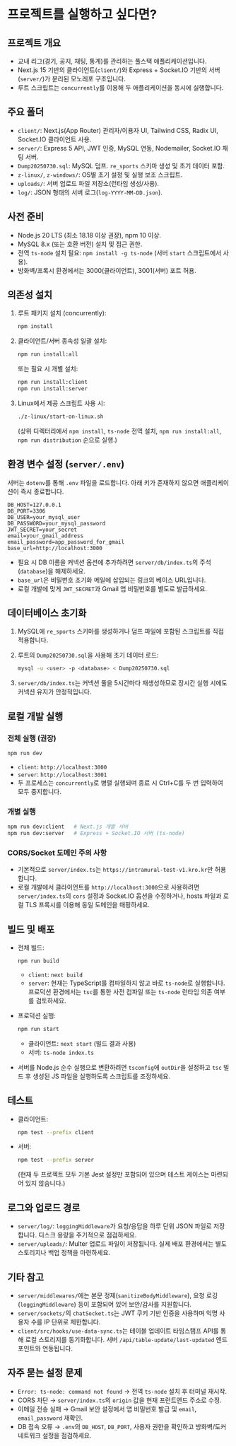 # 프로젝트를 실행하고 싶다면?

## 프로젝트 개요
- 교내 리그(경기, 공지, 채팅, 통계)를 관리하는 풀스택 애플리케이션입니다.
- Next.js 15 기반의 클라이언트(`client/`)와 Express + Socket.IO 기반의 서버(`server/`)가 분리된 모노레포 구조입니다.
- 루트 스크립트는 `concurrently`를 이용해 두 애플리케이션을 동시에 실행합니다.

## 주요 폴더
- `client/`: Next.js(App Router) 관리자/이용자 UI, Tailwind CSS, Radix UI, Socket.IO 클라이언트 사용.
- `server/`: Express 5 API, JWT 인증, MySQL 연동, Nodemailer, Socket.IO 채팅 서버.
- `Dump20250730.sql`: MySQL 덤프. `re_sports` 스키마 생성 및 초기 데이터 포함.
- `z-linux/`, `z-windows/`: OS별 초기 설정 및 실행 보조 스크립트.
- `uploads/`: 서버 업로드 파일 저장소(런타임 생성/사용).
- `log/`: JSON 형태의 서버 로그(`log-YYYY-MM-DD.json`).

## 사전 준비
- Node.js 20 LTS (최소 18.18 이상 권장), npm 10 이상.
- MySQL 8.x (또는 호환 버전) 설치 및 접근 권한.
- 전역 `ts-node` 설치 필요: `npm install -g ts-node` (서버 `start` 스크립트에서 사용).
- 방화벽/프록시 환경에서는 3000(클라이언트), 3001(서버) 포트 허용.

## 의존성 설치
1. 루트 패키지 설치 (concurrently):
   
   ```bash
   npm install
   ```
3. 클라이언트/서버 종속성 일괄 설치:
   
   ```bash
   npm run install:all
   ```
   
   또는 필요 시 개별 설치:
   
   ```bash
   npm run install:client
   npm run install:server
   ```
5. Linux에서 제공 스크립트 사용 시:
   
   ```bash
   ./z-linux/start-on-linux.sh
   ```
   (상위 디렉터리에서 `npm install`, `ts-node` 전역 설치, `npm run install:all`, `npm run distribution` 순으로 실행.)

## 환경 변수 설정 (`server/.env`)
서버는 `dotenv`를 통해 `.env` 파일을 로드합니다. 아래 키가 존재하지 않으면 애플리케이션이 즉시 종료합니다.

```
DB_HOST=127.0.0.1
DB_PORT=3306
DB_USER=your_mysql_user
DB_PASSWORD=your_mysql_password
JWT_SECRET=your_secret
email=your_gmail_address
email_password=app_password_for_gmail
base_url=http://localhost:3000
```

- 필요 시 DB 이름을 커넥션 옵션에 추가하려면 `server/db/index.ts`의 주석(`database`)을 해제하세요.
- `base_url`은 비밀번호 초기화 메일에 삽입되는 링크의 베이스 URL입니다.
- 로컬 개발에 맞게 `JWT_SECRET`과 Gmail 앱 비밀번호를 별도로 발급하세요.

## 데이터베이스 초기화
1. MySQL에 `re_sports` 스키마를 생성하거나 덤프 파일에 포함된 스크립트를 직접 적용합니다.
2. 루트의 `Dump20250730.sql`을 사용해 초기 데이터 로드:
   
   ```bash
   mysql -u <user> -p <database> < Dump20250730.sql
   ```
   
4. `server/db/index.ts`는 커넥션 풀을 5시간마다 재생성하므로 장시간 실행 시에도 커넥션 유지가 안정적입니다.

## 로컬 개발 실행
### 전체 실행 (권장)

```bash
npm run dev
```

- `client`: `http://localhost:3000`
- `server`: `http://localhost:3001`
- 두 프로세스는 `concurrently`로 병렬 실행되며 종료 시 Ctrl+C를 두 번 입력하여 모두 중지합니다.

### 개별 실행

```bash
npm run dev:client   # Next.js 개발 서버
npm run dev:server   # Express + Socket.IO 서버 (ts-node)
```

### CORS/Socket 도메인 주의 사항
- 기본적으로 `server/index.ts`는 `https://intramural-test-v1.kro.kr`만 허용합니다.
- 로컬 개발에서 클라이언트를 `http://localhost:3000`으로 사용하려면 `server/index.ts`의 `cors` 설정과 Socket.IO 옵션을 수정하거나, hosts 파일과 로컬 TLS 프록시를 이용해 동일 도메인을 매핑하세요.

## 빌드 및 배포
- 전체 빌드:
  
  ```bash
  npm run build
  ```
  
  - `client`: `next build`
  - `server`: 현재는 TypeScript를 컴파일하지 않고 바로 `ts-node`로 실행합니다. 프로덕션 환경에서는 `tsc`를 통한 사전 컴파일 또는 `ts-node` 런타임 의존 여부를 검토하세요.
- 프로덕션 실행:
  
  ```bash
  npm run start
  ```
  
  - 클라이언트: `next start` (빌드 결과 사용)
  - 서버: `ts-node index.ts`
- 서버를 Node.js 순수 실행으로 변환하려면 `tsconfig`에 `outDir`을 설정하고 `tsc` 빌드 후 생성된 JS 파일을 실행하도록 스크립트를 조정하세요.

## 테스트
- 클라이언트:
  
  ```bash
  npm test --prefix client
  ```
  
- 서버:
  
  ```bash
  npm test --prefix server
  ```
  
  (현재 두 프로젝트 모두 기본 Jest 설정만 포함되어 있으며 테스트 케이스는 마련되어 있지 않습니다.)

## 로그와 업로드 경로
- `server/log/`: `loggingMiddleware`가 요청/응답을 하루 단위 JSON 파일로 저장합니다. 디스크 용량을 주기적으로 점검하세요.
- `server/uploads/`: Multer 업로드 파일이 저장됩니다. 실제 배포 환경에서는 별도 스토리지나 백업 정책을 마련하세요.

## 기타 참고
- `server/middlewares/`에는 본문 정제(`sanitizeBodyMiddleware`), 요청 로깅(`loggingMiddleware`) 등이 포함되어 있어 보안/감사를 지원합니다.
- `server/sockets/`의 `chatSocket.ts`는 JWT 쿠키 기반 인증을 사용하며 익명 사용자 수를 IP 단위로 제한합니다.
- `client/src/hooks/use-data-sync.ts`는 테이블 업데이트 타임스탬프 API를 통해 로컬 스토리지를 동기화합니다. 서버 `/api/table-update/last-updated` 엔드포인트와 연동됩니다.

## 자주 묻는 설정 문제
- `Error: ts-node: command not found` → 전역 `ts-node` 설치 후 터미널 재시작.
- CORS 차단 → `server/index.ts`의 `origin` 값을 현재 프런트엔드 주소로 수정.
- 이메일 전송 실패 → Gmail 보안 설정에서 앱 비밀번호 발급 및 `email`, `email_password` 재확인.
- DB 접속 오류 → `.env`의 `DB_HOST`, `DB_PORT`, 사용자 권한을 확인하고 방화벽/도커 네트워크 설정을 점검하세요.
